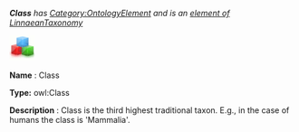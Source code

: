 ___Class__ 
 has
 [Category:OntologyElement](../../Category/OntologyElement "Category:OntologyElement") 
 and is an
 [element of](../../Property/ElementOf "Property:ElementOf") 
[LinnaeanTaxonomy](../../Submissions/LinnaeanTaxonomy "Submissions:LinnaeanTaxonomy")_




  





[![Class](../public/images/thumb/2/27/Class.gif/45px-Class.gif)](../../Image/Class.gif "Class")


__Name__ 
 : Class
 



__Type:__ 
 owl:Class
 



__Description__ 
 : Class is the third highest traditional taxon. E.g., in the case of humans the class is 'Mammalia'.